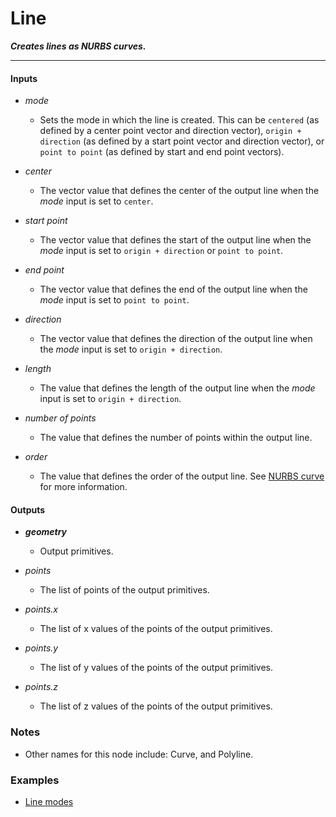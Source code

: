 # Line

**_Creates lines as NURBS curves._**

---


#### Inputs

* _mode_

  * Sets the mode in which the line is created. This can be `centered` (as defined by a center point vector and direction vector), `origin + direction` (as defined by a start point vector and direction vector), or `point to point` (as defined by start and end point vectors).

* _center_

  * The vector value that defines the center of the output line when the _mode_ input is set to `center`.

* _start point_

  * The vector value that defines the start of the output line  when the _mode_ input is set to `origin + direction` or `point to point`.

* _end point_

  * The vector value that defines the end of the output line when the _mode_ input is set to `point to point`.

* _direction_

  * The vector value that defines the direction of the output line when the _mode_ input is set to `origin + direction`.

* _length_

  * The value that defines the length of the output line when the _mode_ input is set to `origin + direction`.

* _number of points_

  * The value that defines the number of points within the output line.

* _order_

  * The value that defines the order of the output line. See [NURBS curve](/concepts/GeneralConcepts/nurbsCurve.md) for more information.


#### Outputs

* **_geometry_**

  * Output primitives.

* _points_

  * The list of points of the output primitives.

* _points.x_

  * The list of x values of the points of the output primitives.

* _points.y_

  * The list of y values of the points of the output primitives.

* _points.z_

  * The list of z values of the points of the output primitives.


### Notes



* Other names for this node include: Curve, and Polyline.


### Examples



* <a href="https://creator.trimble.com/graph?assetURI=whp:1b2f283c-c260-45c4-a95b-6728344d91d9&version=latest" target="_blank">Line modes</a>
